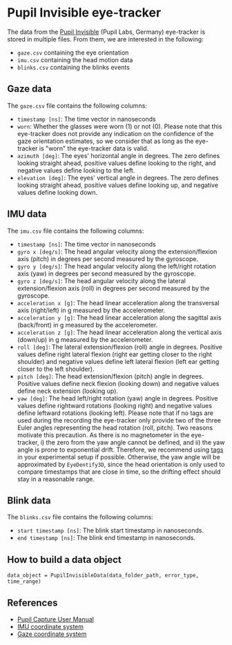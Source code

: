 # Pupil Invisible eye-tracker

The data from the [Pupil Invisible](https://pupil-labs.com/products/invisible) (Pupil Labs, Germany) eye-tracker is stored in multiple files.
From them, we are interested in the following:
- `gaze.csv` containing the eye orientation
- `imu.csv` containing the head motion data
- `blinks.csv` containing the blinks events

## Gaze data
The `gaze.csv` file contains the following columns:
- `timestamp [ns]`: The time vector in nanoseconds
- `worn`: Whether the glasses were worn (1) or not (0). Please note that this eye-tracker does not provide any indication on the confidence of the gaze orientation estimates, so we consider that as long as the eye-tracker is "worn" the eye-tracker data is valid.
- `azimuth [deg]`: The eyes' horizontal angle in degrees. The zero defines looking straight ahead, positive values define looking to the right, and negative values define looking to the left.
- `elevation [deg]`: The eyes' vertical angle in degrees. The zero defines looking straight ahead, positive values define looking up, and negative values define looking down.

## IMU data
The `imu.csv` file contains the following columns:
- `timestamp [ns]`: The time vector in nanoseconds
- `gyro x [deg/s]`: The head angular velocity along the extension/flexion axis (pitch) in degrees per second measured by the gyroscope.
- `gyro y [deg/s]`: The head angular velocity along the left/right rotation axis (yaw) in degrees per second measured by the gyroscope.
- `gyro z [deg/s]`: The head angular velocity along the lateral extension/flexion axis (roll) in degrees per second measured by the gyroscope.
- `acceleration x [g]`: The head linear acceleration along the transversal axis (right/left) in g measured by the accelerometer.
- `acceleration y [g]`: The head linear acceleration along the sagittal axis (back/front) in g measured by the accelerometer.
- `acceleration z [g]`: The head linear acceleration along the vertical axis (down/up) in g measured by the accelerometer.
- `roll [deg]`: The lateral extension/flexion (roll) angle in degrees. Positive values define right lateral flexion (right ear getting closer to the right shoulder) and negative values define left lateral flexion (left ear getting closer to the left shoulder).
- `pitch [deg]`: The head extension/flexion (pitch) angle in degrees. Positive values define neck flexion (looking down) and negative values define neck extension (looking up).
- `yaw [deg]`: The head left/right rotation (yaw) angle in degrees. Positive values define rightward rotations (looking right) and negative values define leftward rotations (looking left).
Please note that if no tags are used during the recording the eye-tracker only provide two of the three Euler angles representing the head rotation (roll, pitch). Two reasons motivate this precaution. As there is no magnetometer in the eye-tracker, i) the zero from the yaw angle cannot be defined, and ii) the yaw angle is prone to exponential drift.
Therefore, we recommend using [tags](https://docs.pupil-labs.com/core/software/pupil-capture/#preparing-your-environment) in your experimental setup if possible.
Otherwise, the yaw angle will be approximated by `EyeDentify3D`, since the head orientation is only used to compare timestamps that are close in time, so the drifting effect should stay in a reasonable range.

## Blink data
The `blinks.csv` file contains the following columns:
- `start timestamp [ns]`: The blink start timestamp in nanoseconds.
- `end timestamp [ns]`: The blink end timestamp in nanoseconds.

## How to build a data object
```python3
data_object = PupilInvisibleData(data_folder_path, error_type, time_range)
```

## References
- [Pupil Capture User Manual](https://docs.pupil-labs.com/core/software/pupil-capture/#pupil-capture)
- [IMU coordinate system](https://docs.pupil-labs.com/invisible/assets/pi-imu-diagram.DoPp4CcW.jpg)
- [Gaze coordinate system](https://framerusercontent.com/images/OXOwlMKDg5fYJd2Vv5kQGvBXJw.jpg)